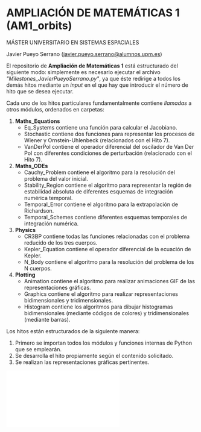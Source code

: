 # AMPLIACIÓN DE MATEMÁTICAS 1 (AM1_orbits)
MÁSTER UNIVERSITARIO EN SISTEMAS ESPACIALES

Javier Pueyo Serrano (javier.pueyo.serrano@alumnos.upm.es)

El repositorio de __Ampliación de Matemáticas 1__ está estructurado del siguiente modo: simplemente es necesario ejecutar el archivo _"Milestones_JavierPueyoSerrano.py"_, ya que éste redirige a todos los demás hitos mediante un _input_ en el que hay que introducir el número de hito que se desea ejecutar.

Cada uno de los hitos particulares fundamentalmente contiene _llamadas_ a otros módulos, ordenados en carpetas:
1. __Maths_Equations__
   - Eq_Systems contiene una función para calcular el Jacobiano.
   - Stochastic contiene dos funciones para representar los procesos de Wiener y Ornstein-Uhlenbeck (relacionados con el Hito 7).
   - VanDerPol contiene el operador diferencial del oscilador de Van Der Pol con diferentes condiciones de perturbación (relacionado con el Hito 7).
2. __Maths_ODEs__
   - Cauchy_Problem contiene el algoritmo para la resolución del problema del valor inicial.
   - Stability_Region contiene el algoritmo para representar la región de estabilidad absoluta de diferentes esquemas de integración numérica temporal.
   - Temporal_Error contiene el algoritmo para la extrapolación de Richardson.
   - Temporal_Schemes contiene diferentes esquemas temporales de integración numérica.
3. __Physics__
   - CR3BP contiene todas las funciones relacionadas con el problema reducido de los tres cuerpos.
   - Kepler_Equation contiene el operador diferencial de la ecuación de Kepler.
   - N_Body contiene el algoritmo para la resolución del problema de los N cuerpos.
4. __Plotting__
   - Animation contiene el algoritmo para realizar animaciones GIF de las representaciones gráficas.
   - Graphics contiene el algoritmo para realizar representaciones bidimensionales y tridimensionales.
   - Histogram contiene los algoritmos para dibujar histogramas bidimensionales (mediante códigos de colores) y tridimensionales (mediante barras).

Los hitos están estructurados de la siguiente manera:
1. Primero se importan todos los módulos y funciones internas de Python que se emplearán.
2. Se desarrolla el hito propiamente según el contenido solicitado.
3. Se realizan las representaciones gráficas pertinentes.

![](/Escudo_UPM.pdf)
